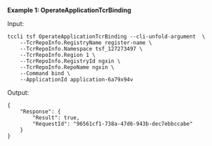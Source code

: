 **Example 1: OperateApplicationTcrBinding**



Input: 

```
tccli tsf OperateApplicationTcrBinding --cli-unfold-argument  \
    --TcrRepoInfo.RegistryName register-name \
    --TcrRepoInfo.Namespace tsf_127273497 \
    --TcrRepoInfo.Region 1 \
    --TcrRepoInfo.RegistryId ngxin \
    --TcrRepoInfo.RepoName ngxin \
    --Command bind \
    --ApplicationId application-6a79x94v
```

Output: 
```
{
    "Response": {
        "Result": true,
        "RequestId": "96561cf1-738a-47d6-943b-dec7ebbccabe"
    }
}
```

